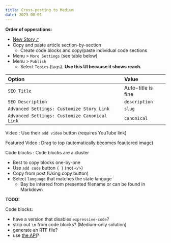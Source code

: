 ```yaml
---
title: Cross-posting to Medium
date: 2023-08-01
---
```


**Order of opperations:**

- <a href="https://medium.com/new-story" target="_blank">New Story ⤤︎</a>
- Copy and paste article section-by-section
  - Create code blocks and copy/paste individual code sections
- Menu > `More Settings` (see table below)
- Menu > `Publish`
  - Select `Topics` (tags). **Use this UI because it shows reach.**

| Option                                        | Value              |
| :-------------------------------------------- | :----------------- |
| `SEO Title`                                   | Auto-title is fine |
| `SEO Description`                             | `description`      |
| `Advanced Settings: Customize Story Link`     | `slug`             |
| `Advanced Settings: Customize Canonical Link` | `canonical`        |

Video
: Use their `add video` button (requires YouTube link)

Featured Video
: Drag to top (automatically becomes feautered image)

Code blocks
:
Code blocks are a cluster

- Best to copy blocks one-by-one
- Use `add code` button `{ }` (not `</>`)
- Copy from post (Using copy button)
- Select `language` that matches the state languge
  - Bay be inferred from presented filename or can be found in Markdown

**TODO:**

Code blocks:

- have a version that disables `expressive-code`?
- strip out `\n` from code blocks? (Medium-only solution)
- generate an RTF file?
- use [the API](https://medium.com/codex/medium-has-an-api-605b51037b52)?
